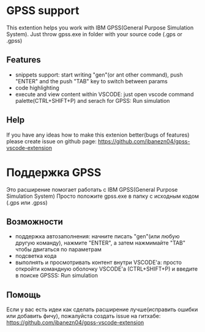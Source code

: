 # GPSS support

This extention helps you work with IBM GPSS(General Purpose Simulation System).
Just throw gpss.exe in folder with your source code (.gps or .gpss)

## Features

* snippets support: start writing "gen"(or ant other command), push "ENTER" and the push "TAB" key to switch between params
* code highlighting
* execute and view content within VSCODE: just open vscode command palette(CTRL+SHIFT+P) and serach for GPSS: Run simulation

## Help

If you have any ideas how to make this extenion better(bugs of features) please create issue on github page:
<https://github.com/ibanezn04/gpss-vscode-extension>

# Поддержка GPSS

Это расширение помогает работать с IBM GPSS(General Purpose Simulation System)
Просто положите gpss.exe в папку с исходным кодом (.gps или .gpss)

## Возможности

* поддержка автозаполнения: начните писать "gen"(или любую другую команду), нажмите "ENTER", а затем нажмимайте "TAB" чтобы двигаться по параметрам
* подсветка кода
* выполнять и просмотривать контент внутри VSCODE'а: просто откройти командную оболочку VSCODE'a (CTRL+SHIFT+P) и введите в поиске GPSSS: Run simulation

## Помощь

Если у вас есть идеи как сделать расширение лучше(исправить ошибки или добавить фичу), пожалуйста создать issue на гитхабе:
<https://github.com/ibanezn04/gpss-vscode-extension>